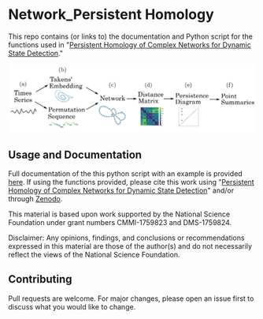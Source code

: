 # Network_Persistent Homology

This repo contains (or links to) the documentation and Python script for the functions used in "[Persistent Homology of Complex Networks for Dynamic State Detection](https://arxiv.org/abs/1904.07403)."

<p align="center">
  <img src="https://github.com/Khasawneh-Lab/PH_complex_networks/blob/master/figures/process.png">
</p>

## Usage and Documentation

Full documentation of the this python script with an example is provided [here](http://www.firaskhasawneh.com/assets/repo_docs/PH_and_networks/index.html). If using the functions provided, please cite this work using "[Persistent Homology of Complex Networks for Dynamic State Detection](https://journals.aps.org/pre/abstract/10.1103/PhysRevE.100.022314)" and/or through [Zenodo](https://doi.org/10.5281/zenodo.3731096).

This material is based upon work supported by the National Science Foundation under grant numbers CMMI-1759823 and DMS-1759824. 

Disclaimer: Any opinions, findings, and conclusions or recommendations expressed in this material are those of the author(s) and do not necessarily reflect the views of the National Science Foundation.

## Contributing

Pull requests are welcome. For major changes, please open an issue first to discuss what you would like to change.

